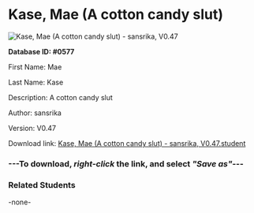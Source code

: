 # Kase, Mae (A cotton candy slut)

<img src="Files/Kase, Mae (A cotton candy slut).png" title="Kase, Mae (A cotton candy slut) - sansrika, V0.47">

**Database ID: #0577**

First Name: Mae

Last Name: Kase

Description: A cotton candy slut

Author: sansrika

Version: V0.47

Download link: <a href="https://raw.githubusercontent.com/Arbiter1223/Daigaku-Gurashi-Custom-Students/master/Files/Student Files/Kase%2C%20Mae%20(A%20cotton%20candy%20slut)%20-%20sansrika%2C%20V0.47.student">Kase, Mae (A cotton candy slut) - sansrika, V0.47.student</a>

### ---**To download, _right-click_ the link, and select _"Save as"_**---

### Related Students

-none-
